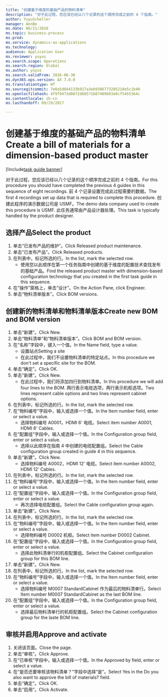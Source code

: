 ```yaml
--- 
title: "创建基于维度的基础产品的物料清单"
description: "对于此过程，您应该已经以八个记录的这个顺序完成之前的 4 个指南。"
author: YuyuScheller
manager: AnnBe
ms.date: 06/21/2016
ms.topic: business-process
ms.prod: 
ms.service: dynamics-ax-applications
ms.technology: 
audience: Application User
ms.reviewer: yuyus
ms.search.scope: Operations
ms.search.region: Global
ms.author: yuyus
ms.search.validFrom: 2016-06-30
ms.dyn365.ops.version: AX 7.0.0
ms.translationtype: HT
ms.sourcegitcommit: 7e0a5d044133b917a3eb9386773205218e5c1b40
ms.openlocfilehash: 4f9f9473d0872d68571b87409b93e0cf5455364c
ms.contentlocale: zh-cn
ms.lasthandoff: 09/29/2017

---
```

# <a name="create-a-bill-of-materials-for-a-dimension-based-product-master"></a><span data-ttu-id="c0b17-103">创建基于维度的基础产品的物料清单</span><span class="sxs-lookup"><span data-stu-id="c0b17-103">Create a bill of materials for a dimension-based product master</span></span>

[!include[task guide banner](../../includes/task-guide-banner.md)]

<span data-ttu-id="c0b17-104">对于此过程，您应该已经以八个记录的这个顺序完成之前的 4 个指南。</span><span class="sxs-lookup"><span data-stu-id="c0b17-104">For this procedure you should have completed the previous 4 guides in this sequence of eight recordings.</span></span> <span data-ttu-id="c0b17-105">前 4 个记录设置完成此过程需要的数据。</span><span class="sxs-lookup"><span data-stu-id="c0b17-105">The first 4 recordings set up data that is required to complete this procedure.</span></span> <span data-ttu-id="c0b17-106">创建此程序的演示数据公司是 USMF。</span><span class="sxs-lookup"><span data-stu-id="c0b17-106">The demo data company used to create this procedure is USMF.</span></span> <span data-ttu-id="c0b17-107">此任务通常由产品设计器处理。</span><span class="sxs-lookup"><span data-stu-id="c0b17-107">This task is typically handled by the product designer.</span></span>


## <a name="select-the-product"></a><span data-ttu-id="c0b17-108">选择产品</span><span class="sxs-lookup"><span data-stu-id="c0b17-108">Select the product</span></span>
1. <span data-ttu-id="c0b17-109">单击“已发布产品的维护”。</span><span class="sxs-lookup"><span data-stu-id="c0b17-109">Click Released product maintenance.</span></span>
2. <span data-ttu-id="c0b17-110">单击“已发布产品”。</span><span class="sxs-lookup"><span data-stu-id="c0b17-110">Click Released products.</span></span>
3. <span data-ttu-id="c0b17-111">在列表中，标记所选的行。</span><span class="sxs-lookup"><span data-stu-id="c0b17-111">In the list, mark the selected row.</span></span>
    * <span data-ttu-id="c0b17-112">使用您以此顺序在第一个任务指南中创建的基于维度的配置技术查找发布的基础产品。</span><span class="sxs-lookup"><span data-stu-id="c0b17-112">Find the released product master with dimension-based configuration technology that you created in the first task guide in this sequence.</span></span>  
4. <span data-ttu-id="c0b17-113">在“操作”窗格上，单击“设计”。</span><span class="sxs-lookup"><span data-stu-id="c0b17-113">On the Action Pane, click Engineer.</span></span>
5. <span data-ttu-id="c0b17-114">单击“物料清单版本”。</span><span class="sxs-lookup"><span data-stu-id="c0b17-114">Click BOM versions.</span></span>

## <a name="create-new-bom-and-bom-version"></a><span data-ttu-id="c0b17-115">创建新的物料清单和物料清单版本</span><span class="sxs-lookup"><span data-stu-id="c0b17-115">Create new BOM and BOM version</span></span>
1. <span data-ttu-id="c0b17-116">单击“新建”。</span><span class="sxs-lookup"><span data-stu-id="c0b17-116">Click New.</span></span>
2. <span data-ttu-id="c0b17-117">单击“物料清单”和“物料清单版本”。</span><span class="sxs-lookup"><span data-stu-id="c0b17-117">Click BOM and BOM version.</span></span>
3. <span data-ttu-id="c0b17-118">在“名称”字段中，键入一个值。</span><span class="sxs-lookup"><span data-stu-id="c0b17-118">In the Name field, type a value.</span></span>
    * <span data-ttu-id="c0b17-119">设置站点</span><span class="sxs-lookup"><span data-stu-id="c0b17-119">Setting a site</span></span>  
    * <span data-ttu-id="c0b17-120">在此过程中，我们不设置物料清单的特定站点。</span><span class="sxs-lookup"><span data-stu-id="c0b17-120">In this procedure we don't set a specific site for the BOM.</span></span>  
4. <span data-ttu-id="c0b17-121">单击“确定”。</span><span class="sxs-lookup"><span data-stu-id="c0b17-121">Click OK.</span></span>
5. <span data-ttu-id="c0b17-122">单击“新建”。</span><span class="sxs-lookup"><span data-stu-id="c0b17-122">Click New.</span></span>
    * <span data-ttu-id="c0b17-123">在此过程中，我们将添加四行到物料清单。</span><span class="sxs-lookup"><span data-stu-id="c0b17-123">In this procedure we will add four lines to the BOM.</span></span> <span data-ttu-id="c0b17-124">两行表示电缆选项，两行表示机柜选项。</span><span class="sxs-lookup"><span data-stu-id="c0b17-124">Two lines represent cable options and two lines represent cabinet options.</span></span>  
6. <span data-ttu-id="c0b17-125">在列表中，标记所选的行。</span><span class="sxs-lookup"><span data-stu-id="c0b17-125">In the list, mark the selected row.</span></span>
7. <span data-ttu-id="c0b17-126">在“物料编号”字段中，输入或选择一个值。</span><span class="sxs-lookup"><span data-stu-id="c0b17-126">In the Item number field, enter or select a value.</span></span>
    * <span data-ttu-id="c0b17-127">选择物料编号 A0001，HDMI 6' 电缆。</span><span class="sxs-lookup"><span data-stu-id="c0b17-127">Select item number A0001, HDMI 6' Cables.</span></span>  
8. <span data-ttu-id="c0b17-128">在“配置组”字段中，输入或选择一个值。</span><span class="sxs-lookup"><span data-stu-id="c0b17-128">In the Configuration group field, enter or select a value.</span></span>
    * <span data-ttu-id="c0b17-129">选择以此顺序在指南 4 中创建的电缆配置组。</span><span class="sxs-lookup"><span data-stu-id="c0b17-129">Select the Cable configuration group created in guide 4 in this sequence.</span></span>  
9. <span data-ttu-id="c0b17-130">单击“新建”。</span><span class="sxs-lookup"><span data-stu-id="c0b17-130">Click New.</span></span>
    * <span data-ttu-id="c0b17-131">选择物料编号 A0002，HDMI 12' 电缆。</span><span class="sxs-lookup"><span data-stu-id="c0b17-131">Select item number A0002, HDMI 12' Cables.</span></span>  
10. <span data-ttu-id="c0b17-132">在列表中，标记所选的行。</span><span class="sxs-lookup"><span data-stu-id="c0b17-132">In the list, mark the selected row.</span></span>
11. <span data-ttu-id="c0b17-133">在“物料编号”字段中，输入或选择一个值。</span><span class="sxs-lookup"><span data-stu-id="c0b17-133">In the Item number field, enter or select a value.</span></span>
12. <span data-ttu-id="c0b17-134">在“配置组”字段中，输入或选择一个值。</span><span class="sxs-lookup"><span data-stu-id="c0b17-134">In the Configuration group field, enter or select a value.</span></span>
    * <span data-ttu-id="c0b17-135">再次选择电缆配置组。</span><span class="sxs-lookup"><span data-stu-id="c0b17-135">Select the Cable configuration group again.</span></span>  
13. <span data-ttu-id="c0b17-136">单击“新建”。</span><span class="sxs-lookup"><span data-stu-id="c0b17-136">Click New.</span></span>
14. <span data-ttu-id="c0b17-137">在列表中，标记所选的行。</span><span class="sxs-lookup"><span data-stu-id="c0b17-137">In the list, mark the selected row.</span></span>
15. <span data-ttu-id="c0b17-138">在“物料编号”字段中，输入或选择一个值。</span><span class="sxs-lookup"><span data-stu-id="c0b17-138">In the Item number field, enter or select a value.</span></span>
    * <span data-ttu-id="c0b17-139">选择物料编号 D0002 机柜。</span><span class="sxs-lookup"><span data-stu-id="c0b17-139">Select item number D0002 Cabinet.</span></span>  
16. <span data-ttu-id="c0b17-140">在“配置组”字段中，输入或选择一个值。</span><span class="sxs-lookup"><span data-stu-id="c0b17-140">In the Configuration group field, enter or select a value.</span></span>
    * <span data-ttu-id="c0b17-141">选择此物料清单行的机柜配置组。</span><span class="sxs-lookup"><span data-stu-id="c0b17-141">Select the Cabinet configuration group for this BOM line.</span></span>  
17. <span data-ttu-id="c0b17-142">单击“新建”。</span><span class="sxs-lookup"><span data-stu-id="c0b17-142">Click New.</span></span>
18. <span data-ttu-id="c0b17-143">在列表中，标记所选的行。</span><span class="sxs-lookup"><span data-stu-id="c0b17-143">In the list, mark the selected row.</span></span>
19. <span data-ttu-id="c0b17-144">在“物料编号”字段中，输入或选择一个值。</span><span class="sxs-lookup"><span data-stu-id="c0b17-144">In the Item number field, enter or select a value.</span></span>
    * <span data-ttu-id="c0b17-145">选择物料编号 M0007 StandardCabinet 作为最后的物料清单行。</span><span class="sxs-lookup"><span data-stu-id="c0b17-145">Select Item number M0007 StandardCabinet as the last BOM line.</span></span>  
20. <span data-ttu-id="c0b17-146">在“配置组”字段中，输入或选择一个值。</span><span class="sxs-lookup"><span data-stu-id="c0b17-146">In the Configuration group field, enter or select a value.</span></span>
    * <span data-ttu-id="c0b17-147">选择最后物料清单行的机柜配置组。</span><span class="sxs-lookup"><span data-stu-id="c0b17-147">Select the Cabinet configuration group for the laste BOM line.</span></span>  

## <a name="approve-and-activate"></a><span data-ttu-id="c0b17-148">审核并启用</span><span class="sxs-lookup"><span data-stu-id="c0b17-148">Approve and activate</span></span>
1. <span data-ttu-id="c0b17-149">关闭该页面。</span><span class="sxs-lookup"><span data-stu-id="c0b17-149">Close the page.</span></span>
2. <span data-ttu-id="c0b17-150">单击“审核”。</span><span class="sxs-lookup"><span data-stu-id="c0b17-150">Click Approve.</span></span>
3. <span data-ttu-id="c0b17-151">在“已审核”字段中，输入或选择一个值。</span><span class="sxs-lookup"><span data-stu-id="c0b17-151">In the Approved by field, enter or select a value.</span></span>
4. <span data-ttu-id="c0b17-152">在“是否还要审核该物料清单？”字段中选择“是”。</span><span class="sxs-lookup"><span data-stu-id="c0b17-152">Select Yes in the Do you also want to approve the bill of materials? field.</span></span>
5. <span data-ttu-id="c0b17-153">单击“确定”。</span><span class="sxs-lookup"><span data-stu-id="c0b17-153">Click OK.</span></span>
6. <span data-ttu-id="c0b17-154">单击“启用”。</span><span class="sxs-lookup"><span data-stu-id="c0b17-154">Click Activate.</span></span>


